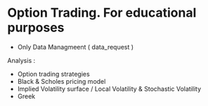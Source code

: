 # Option Trading. For educational purposes
- Only Data Managmeent ( data_request ) 

Analysis : 

- Option trading strategies 
- Black & Scholes pricing model
- Implied Volatility surface / Local Volatility & Stochastic Volatility
- Greek 

